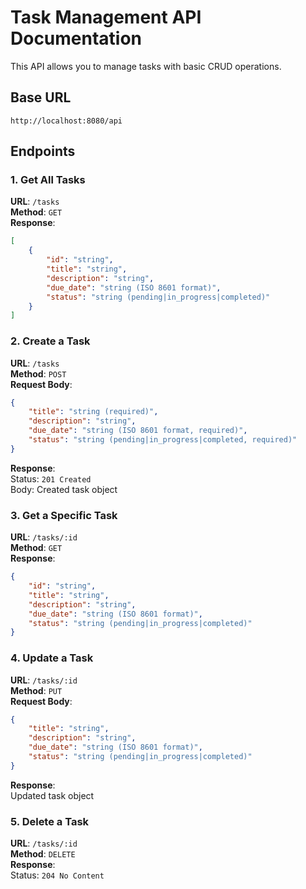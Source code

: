 # Task Management API Documentation

This API allows you to manage tasks with basic CRUD operations.

## Base URL
`http://localhost:8080/api`

## Endpoints

### 1. Get All Tasks
**URL**: `/tasks`  
**Method**: `GET`  
**Response**:  
```json
[
    {
        "id": "string",
        "title": "string",
        "description": "string",
        "due_date": "string (ISO 8601 format)",
        "status": "string (pending|in_progress|completed)"
    }
]
```

### 2. Create a Task
**URL**: `/tasks`  
**Method**: `POST`  
**Request Body**:  
```json
{
    "title": "string (required)",
    "description": "string",
    "due_date": "string (ISO 8601 format, required)",
    "status": "string (pending|in_progress|completed, required)"
}
```
**Response**:  
Status: `201 Created`  
Body: Created task object

### 3. Get a Specific Task
**URL**: `/tasks/:id`  
**Method**: `GET`  
**Response**:  
```json
{
    "id": "string",
    "title": "string",
    "description": "string",
    "due_date": "string (ISO 8601 format)",
    "status": "string (pending|in_progress|completed)"
}
```

### 4. Update a Task
**URL**: `/tasks/:id`  
**Method**: `PUT`  
**Request Body**:  
```json
{
    "title": "string",
    "description": "string",
    "due_date": "string (ISO 8601 format)",
    "status": "string (pending|in_progress|completed)"
}
```
**Response**:  
Updated task object

### 5. Delete a Task
**URL**: `/tasks/:id`  
**Method**: `DELETE`  
**Response**:  
Status: `204 No Content`